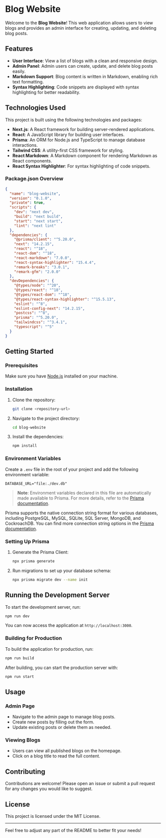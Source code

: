 # Blog Website

Welcome to the **Blog Website**! This web application allows users to view blogs and provides an admin interface for creating, updating, and deleting blog posts. 

## Features

- **User Interface**: View a list of blogs with a clean and responsive design.
- **Admin Panel**: Admin users can create, update, and delete blog posts easily.
- **Markdown Support**: Blog content is written in Markdown, enabling rich text formatting.
- **Syntax Highlighting**: Code snippets are displayed with syntax highlighting for better readability.

## Technologies Used

This project is built using the following technologies and packages:

- **Next.js**: A React framework for building server-rendered applications.
- **React**: A JavaScript library for building user interfaces.
- **Prisma**: An ORM for Node.js and TypeScript to manage database interactions.
- **Tailwind CSS**: A utility-first CSS framework for styling.
- **React Markdown**: A Markdown component for rendering Markdown as React components.
- **React Syntax Highlighter**: For syntax highlighting of code snippets.

### Package.json Overview

```json
{
  "name": "blog-website",
  "version": "0.1.0",
  "private": true,
  "scripts": {
    "dev": "next dev",
    "build": "next build",
    "start": "next start",
    "lint": "next lint"
  },
  "dependencies": {
    "@prisma/client": "^5.20.0",
    "next": "14.2.15",
    "react": "^18",
    "react-dom": "^18",
    "react-markdown": "7.0.0",
    "react-syntax-highlighter": "15.4.4",
    "remark-breaks": "3.0.1",
    "remark-gfm": "2.0.0"
  },
  "devDependencies": {
    "@types/node": "^20",
    "@types/react": "^18",
    "@types/react-dom": "^18",
    "@types/react-syntax-highlighter": "^15.5.13",
    "eslint": "^8",
    "eslint-config-next": "14.2.15",
    "postcss": "^8",
    "prisma": "^5.20.0",
    "tailwindcss": "^3.4.1",
    "typescript": "^5"
  }
}
```

## Getting Started

### Prerequisites

Make sure you have [Node.js](https://nodejs.org/) installed on your machine.

### Installation

1. Clone the repository:

   ```bash
   git clone <repository-url>
   ```

2. Navigate to the project directory:

   ```bash
   cd blog-website
   ```

3. Install the dependencies:

   ```bash
   npm install
   ```

### Environment Variables

Create a `.env` file in the root of your project and add the following environment variable:

```plaintext
DATABASE_URL="file:./dev.db"
```

> **Note**: Environment variables declared in this file are automatically made available to Prisma. For more details, refer to the [Prisma documentation](https://pris.ly/d/prisma-schema#accessing-environment-variables-from-the-schema).

Prisma supports the native connection string format for various databases, including PostgreSQL, MySQL, SQLite, SQL Server, MongoDB, and CockroachDB. You can find more connection string options in the [Prisma documentation](https://pris.ly/d/connection-strings).

### Setting Up Prisma

1. Generate the Prisma Client:

   ```bash
   npx prisma generate
   ```

2. Run migrations to set up your database schema:

   ```bash
   npx prisma migrate dev --name init
   ```

## Running the Development Server

To start the development server, run:

```bash
npm run dev
```

You can now access the application at `http://localhost:3000`.

### Building for Production

To build the application for production, run:

```bash
npm run build
```

After building, you can start the production server with:

```bash
npm run start
```

## Usage

### Admin Page

- Navigate to the admin page to manage blog posts.
- Create new posts by filling out the form.
- Update existing posts or delete them as needed.

### Viewing Blogs

- Users can view all published blogs on the homepage.
- Click on a blog title to read the full content.

## Contributing

Contributions are welcome! Please open an issue or submit a pull request for any changes you would like to suggest.

## License

This project is licensed under the MIT License.

---

Feel free to adjust any part of the README to better fit your needs!
